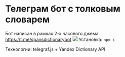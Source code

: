 # Телеграм бот с толковым словарем 

Бот написан в рамках 2-х часового джема
https://t.me/spansdictionarybot
![](https://i.imgur.com/FSWzmgg.png)
Установка:
 `npm i `

Технологии: telegraf.js + Yandex Dictionary API
